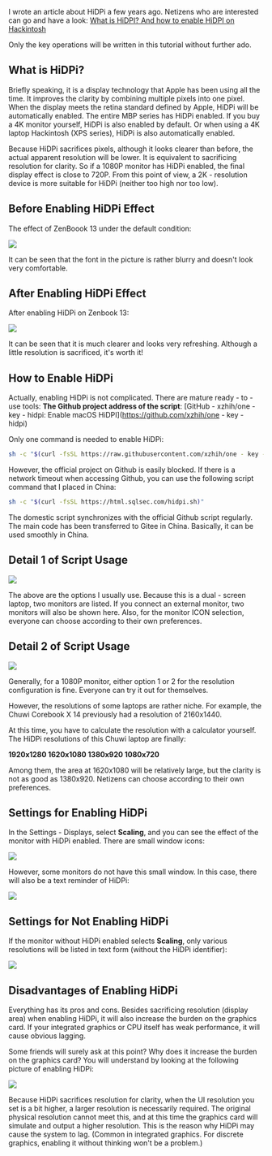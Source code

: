I wrote an article about HiDPi a few years ago. Netizens who are interested can go and have a look: [What is HiDPI? And how to enable HiDPI on Hackintosh](https://www.sqlsec.com/2018/09/hidpi.html)

Only the key operations will be written in this tutorial without further ado.

## What is HiDPi?

Briefly speaking, it is a display technology that Apple has been using all the time. It improves the clarity by combining multiple pixels into one pixel. When the display meets the retina standard defined by Apple, HiDPi will be automatically enabled. The entire MBP series has HiDPi enabled. If you buy a 4K monitor yourself, HiDPi is also enabled by default. Or when using a 4K laptop Hackintosh (XPS series), HiDPi is also automatically enabled.

Because HiDPi sacrifices pixels, although it looks clearer than before, the actual apparent resolution will be lower. It is equivalent to sacrificing resolution for clarity. So if a 1080P monitor has HiDPi enabled, the final display effect is close to 720P. From this point of view, a 2K - resolution device is more suitable for HiDPi (neither too high nor too low).

## Before Enabling HiDPi Effect

The effect of ZenBoook 13 under the default condition:

![](https://seanchang.github.io/picx-images-hosting/20241109/xuanyuan.me-16440471235590.webp) 

It can be seen that the font in the picture is rather blurry and doesn't look very comfortable.

## After Enabling HiDPi Effect

After enabling HiDPi on Zenbook 13:

![](https://seanchang.github.io/picx-images-hosting/20241109/xuanyuan.me-16440471653893.webp) 

It can be seen that it is much clearer and looks very refreshing. Although a little resolution is sacrificed, it's worth it!

## How to Enable HiDPi

Actually, enabling HiDPi is not complicated. There are mature ready - to - use tools: **The Github project address of the script**: [GitHub - xzhih/one - key - hidpi: Enable macOS HiDPI](https://github.com/xzhih/one - key - hidpi)

Only one command is needed to enable HiDPi:

```bash
sh -c "$(curl -fsSL https://raw.githubusercontent.com/xzhih/one - key - hidpi/master/hidpi.sh)"
```

However, the official project on Github is easily blocked. If there is a network timeout when accessing Github, you can use the following script command that I placed in China:

```bash
sh -c "$(curl -fsSL https://html.sqlsec.com/hidpi.sh)"
```

The domestic script synchronizes with the official Github script regularly. The main code has been transferred to Gitee in China. Basically, it can be used smoothly in China.

## Detail 1 of Script Usage

![](https://seanchang.github.io/picx-images-hosting/20241109/xuanyuan.me-164404753673.webp) 

The above are the options I usually use. Because this is a dual - screen laptop, two monitors are listed. If you connect an external monitor, two monitors will also be shown here. Also, for the monitor ICON selection, everyone can choose according to their own preferences.

## Detail 2 of Script Usage

![](https://seanchang.github.io/picx-images-hosting/20241109/xuanyuan.me-16440475813360.webp) 

Generally, for a 1080P monitor, either option 1 or 2 for the resolution configuration is fine. Everyone can try it out for themselves.

However, the resolutions of some laptops are rather niche. For example, the Chuwi Corebook X 14 previously had a resolution of 2160x1440.

At this time, you have to calculate the resolution with a calculator yourself. The HiDPi resolutions of this Chuwi laptop are finally:

**1920x1280 1620x1080 1380x920 1080x720**

Among them, the area at 1620x1080 will be relatively large, but the clarity is not as good as 1380x920. Netizens can choose according to their own preferences.

## Settings for Enabling HiDPi

In the Settings - Displays, select **Scaling**, and you can see the effect of the monitor with HiDPi enabled. There are small window icons:

![](https://seanchang.github.io/picx-images-hosting/20241109/xuanyuan.me-16440478171055.webp)

However, some monitors do not have this small window. In this case, there will also be a text reminder of HiDPi:

![](https://seanchang.github.io/picx-images-hosting/20241109/xuanyuan.me-16441642901658.webp) 

## Settings for Not Enabling HiDPi

If the monitor without HiDPi enabled selects **Scaling**, only various resolutions will be listed in text form (without the HiDPi identifier):

![](https://seanchang.github.io/picx-images-hosting/20241109/xuanyuan.me-16440479704621.webp) 

## Disadvantages of Enabling HiDPi

Everything has its pros and cons. Besides sacrificing resolution (display area) when enabling HiDPi, it will also increase the burden on the graphics card. If your integrated graphics or CPU itself has weak performance, it will cause obvious lagging.

Some friends will surely ask at this point? Why does it increase the burden on the graphics card? You will understand by looking at the following picture of enabling HiDPi:

![](https://seanchang.github.io/picx-images-hosting/20241109/xuanyuan.me-16440485575047.webp) 

Because HiDPi sacrifices resolution for clarity, when the UI resolution you set is a bit higher, a larger resolution is necessarily required. The original physical resolution cannot meet this, and at this time the graphics card will simulate and output a higher resolution. This is the reason why HiDPi may cause the system to lag. (Common in integrated graphics. For discrete graphics, enabling it without thinking won't be a problem.)